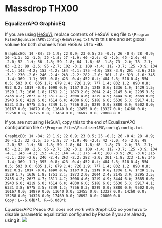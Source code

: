 # Massdrop THX00
### EqualizerAPO GraphicEQ
If you are using [HeSuVi](https://sourceforge.net/projects/hesuvi/), replace contents of HeSuVi's eq file `C:\Program Files\EqualizerAPO\config\HeSuVi\eq.txt` with this line and set global volume for both channels from HeSuVi UI to **-60**.
```
GraphicEQ: 10 -84; 20 1.9; 22 0.9; 23 0.5; 25 -0.1; 26 -0.4; 28 -0.9; 30 -1.3; 32 -1.5; 35 -1.8; 37 -1.9; 40 -2.0; 42 -2.0; 45 -2.0; 49 -2.0; 52 -1.9; 56 -1.8; 59 -1.8; 64 -1.8; 68 -1.8; 73 -2.0; 78 -2.1; 83 -2.2; 89 -2.5; 95 -2.7; 102 -3.1; 109 -3.4; 117 -3.7; 125 -3.9; 134 -4.1; 143 -4.2; 153 -4.2; 164 -4.1; 175 -4.0; 188 -3.9; 201 -3.6; 215 -3.1; 230 -2.6; 246 -2.4; 263 -2.2; 282 -2.0; 301 -1.8; 323 -1.6; 345 -1.4; 369 -1.1; 395 -0.8; 423 -0.4; 452 0.1; 484 0.3; 518 0.4; 554 0.5; 593 0.6; 635 1.7; 679 2.4; 726 1.9; 777 1.4; 832 1.2; 890 0.8; 952 0.2; 1019 -0.0; 1090 0.0; 1167 0.2; 1248 0.6; 1336 1.0; 1429 1.5; 1529 1.7; 1636 1.8; 1751 2.1; 1873 2.0; 2004 2.4; 2145 3.0; 2295 3.5; 2455 4.2; 2627 4.7; 2811 4.7; 3008 4.6; 3219 4.9; 3444 6.0; 3685 6.0; 3943 6.0; 4219 6.0; 4514 6.0; 4830 6.0; 5168 6.0; 5530 5.3; 5917 4.1; 6331 3.8; 6775 3.5; 7249 1.3; 7756 0.3; 8299 0.0; 8880 0.0; 9502 0.0; 10167 0.0; 10879 0.0; 11640 0.0; 12455 0.0; 13327 0.0; 14260 0.0; 15258 0.0; 16326 0.0; 17469 0.0; 18692 0.0; 20000 0.0
```
If you are not using HeSuVi, copy this to the end of EqualizerAPO configuration file `C:\Program Files\EqualizerAPO\config\config.txt`.
```
GraphicEQ: 10 -84; 20 1.9; 22 0.9; 23 0.5; 25 -0.1; 26 -0.4; 28 -0.9; 30 -1.3; 32 -1.5; 35 -1.8; 37 -1.9; 40 -2.0; 42 -2.0; 45 -2.0; 49 -2.0; 52 -1.9; 56 -1.8; 59 -1.8; 64 -1.8; 68 -1.8; 73 -2.0; 78 -2.1; 83 -2.2; 89 -2.5; 95 -2.7; 102 -3.1; 109 -3.4; 117 -3.7; 125 -3.9; 134 -4.1; 143 -4.2; 153 -4.2; 164 -4.1; 175 -4.0; 188 -3.9; 201 -3.6; 215 -3.1; 230 -2.6; 246 -2.4; 263 -2.2; 282 -2.0; 301 -1.8; 323 -1.6; 345 -1.4; 369 -1.1; 395 -0.8; 423 -0.4; 452 0.1; 484 0.3; 518 0.4; 554 0.5; 593 0.6; 635 1.7; 679 2.4; 726 1.9; 777 1.4; 832 1.2; 890 0.8; 952 0.2; 1019 -0.0; 1090 0.0; 1167 0.2; 1248 0.6; 1336 1.0; 1429 1.5; 1529 1.7; 1636 1.8; 1751 2.1; 1873 2.0; 2004 2.4; 2145 3.0; 2295 3.5; 2455 4.2; 2627 4.7; 2811 4.7; 3008 4.6; 3219 4.9; 3444 6.0; 3685 6.0; 3943 6.0; 4219 6.0; 4514 6.0; 4830 6.0; 5168 6.0; 5530 5.3; 5917 4.1; 6331 3.8; 6775 3.5; 7249 1.3; 7756 0.3; 8299 0.0; 8880 0.0; 9502 0.0; 10167 0.0; 10879 0.0; 11640 0.0; 12455 0.0; 13327 0.0; 14260 0.0; 15258 0.0; 16326 0.0; 17469 0.0; 18692 0.0; 20000 0.0
Copy: L=-6.0dB*l, R=-6.0dB*R
```
EqualizerAPO Peace GUI does not work with GraphicEQ so you have to disable parametric equalization configured by Peace if you are already using it.
![](https://raw.githubusercontent.com/jaakkopasanen/AutoEq/master/results/Headphone.com/innerfidelity/onear/Massdrop%20THX00/Massdrop%20THX00.png)
